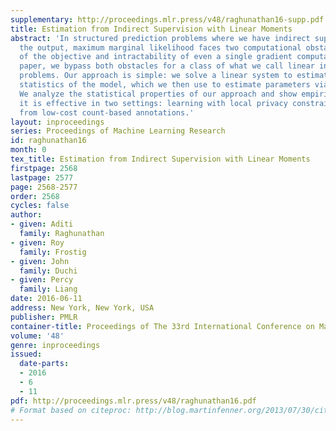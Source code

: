 ```yaml
---
supplementary: http://proceedings.mlr.press/v48/raghunathan16-supp.pdf
title: Estimation from Indirect Supervision with Linear Moments
abstract: 'In structured prediction problems where we have indirect supervision of
  the output, maximum marginal likelihood faces two computational obstacles: non-convexity
  of the objective and intractability of even a single gradient computation. In this
  paper, we bypass both obstacles for a class of what we call linear indirectly-supervised
  problems. Our approach is simple: we solve a linear system to estimate sufficient
  statistics of the model, which we then use to estimate parameters via convex optimization.
  We analyze the statistical properties of our approach and show empirically that
  it is effective in two settings: learning with local privacy constraints and learning
  from low-cost count-based annotations.'
layout: inproceedings
series: Proceedings of Machine Learning Research
id: raghunathan16
month: 0
tex_title: Estimation from Indirect Supervision with Linear Moments
firstpage: 2568
lastpage: 2577
page: 2568-2577
order: 2568
cycles: false
author:
- given: Aditi
  family: Raghunathan
- given: Roy
  family: Frostig
- given: John
  family: Duchi
- given: Percy
  family: Liang
date: 2016-06-11
address: New York, New York, USA
publisher: PMLR
container-title: Proceedings of The 33rd International Conference on Machine Learning
volume: '48'
genre: inproceedings
issued:
  date-parts:
  - 2016
  - 6
  - 11
pdf: http://proceedings.mlr.press/v48/raghunathan16.pdf
# Format based on citeproc: http://blog.martinfenner.org/2013/07/30/citeproc-yaml-for-bibliographies/
---
```

